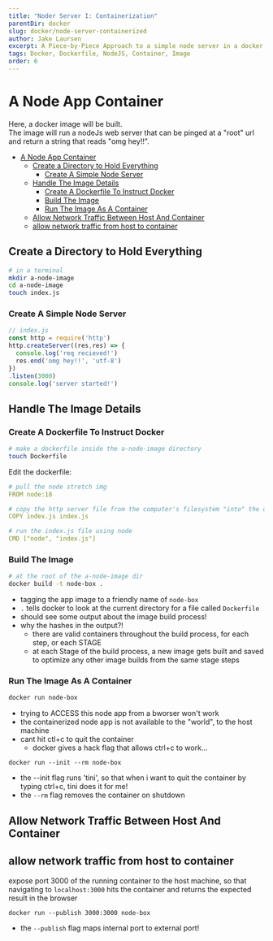```yaml
---
title: "Noder Server I: Containerization"
parentDir: docker
slug: docker/node-server-containerized
author: Jake Laursen
excerpt: A Piece-by-Piece Approach to a simple node server in a docker Image + Container
tags: Docker, Dockerfile, NodeJS, Container, Image
order: 6
---
```


# A Node App Container
Here, a docker image will be built.  
The image will run a nodeJs web server that can be pinged at a "root" url and return a string that reads "omg hey!!".

- [A Node App Container](#a-node-app-container)
  - [Create a Directory to Hold Everything](#create-a-directory-to-hold-everything)
    - [Create A Simple Node Server](#create-a-simple-node-server)
  - [Handle The Image Details](#handle-the-image-details)
    - [Create A Dockerfile To Instruct Docker](#create-a-dockerfile-to-instruct-docker)
    - [Build The Image](#build-the-image)
    - [Run The Image As A Container](#run-the-image-as-a-container)
  - [Allow Network Traffic Between Host And Container](#allow-network-traffic-between-host-and-container)
  - [allow network traffic from host to container](#allow-network-traffic-from-host-to-container)

## Create a Directory to Hold Everything
```bash
# in a terminal
mkdir a-node-image
cd a-node-image
touch index.js
```

### Create A Simple Node Server
```js
// index.js
const http = require('http')
http.createServer((res,res) => {
  console.log('req recieved!')
  res.end('omg hey!!', 'utf-8')
})
.listen(3000)
console.log('server started!')
```

## Handle The Image Details
### Create A Dockerfile To Instruct Docker
```bash
# make a dockerfile inside the a-node-image directory
touch Dockerfile
```

Edit the dockerfile:
```yaml
# pull the node stretch img
FROM node:18

# copy the http server file from the computer's filesystem "into" the docker image space
COPY index.js index.js

# run the index.js file using node
CMD ["node", "index.js"]
```

### Build The Image
```bash
# at the root of the a-node-image dir
docker build -t node-box .
```
- tagging the app image to a friendly name of `node-box`
- `.` tells docker to look at the current directory for a file called `Dockerfile`
- should see some output about the image build process!
- why the hashes in the output?! 
  - there are valid containers throughout the build process, for each step, or each STAGE
  - at each Stage of the build process, a new image gets built and saved to optimize any other image builds from the same stage steps


### Run The Image As A Container
```bash
docker run node-box
```

- trying to ACCESS this node app from a bworser won't work
- the containerized node app is not available to the "world", to the host machine 
- cant hit ctl+c to quit the container
  - docker gives a hack flag that allows ctrl+c to work...

```
docker run --init --rm node-box
```

- the --init flag runs 'tini', so that when i want to quit the container by typing ctrl+c, tini does it for me!
- the `--rm` flag removes the container on shutdown 

## Allow Network Traffic Between Host And Container
## allow network traffic from host to container
expose port 3000 of the running container to the host machine, so that navigating to `localhost:3000` hits the container and returns the expected result in the browser
```
docker run --publish 3000:3000 node-box
```
- the `--publish` flag maps internal port to external port!
